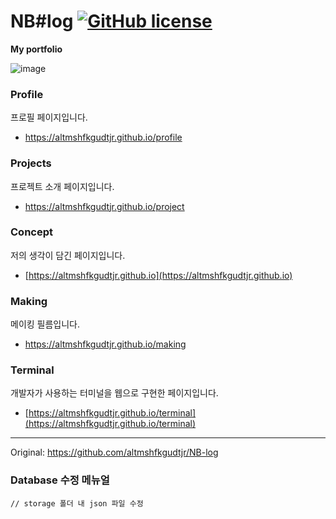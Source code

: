 # NB#log  [![GitHub license](https://camo.githubusercontent.com/890acbdcb87868b382af9a4b1fac507b9659d9bf/68747470733a2f2f696d672e736869656c64732e696f2f62616467652f6c6963656e73652d4d49542d626c75652e737667)](https://github.com/altmshfkgudtjr/Simple-React-Template/blob/master/LICENSE) 

**My portfolio**

![image](https://user-images.githubusercontent.com/47492535/103414713-6d095980-4bc2-11eb-8aac-ee21dcabaf85.png)

### Profile

프로필 페이지입니다.

- https://altmshfkgudtjr.github.io/profile



### Projects

프로젝트 소개 페이지입니다.

- https://altmshfkgudtjr.github.io/project



### Concept

저의 생각이 담긴 페이지입니다.

- [https://altmshfkgudtjr.github.io](https://altmshfkgudtjr.github.io)



### Making

메이킹 필름입니다.

- https://altmshfkgudtjr.github.io/making



### Terminal

개발자가 사용하는 터미널을 웹으로 구현한 페이지입니다.

- [https://altmshfkgudtjr.github.io/terminal](https://altmshfkgudtjr.github.io/terminal)


---

Original: https://github.com/altmshfkgudtjr/NB-log

### Database 수정 메뉴얼

```shell
// storage 폴더 내 json 파일 수정
```
